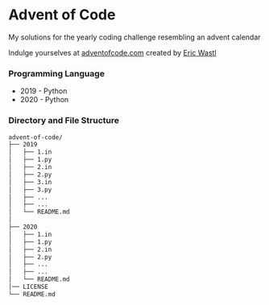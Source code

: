 # Advent of Code

My solutions for the yearly coding challenge resembling an advent calendar

Indulge yourselves at [adventofcode.com](https://adventofcode.com/about) created by [Eric Wastl](http://was.tl/)

### Programming Language 
 * 2019 - Python
 * 2020 - Python

### Directory and File Structure
```bash
advent-of-code/
├── 2019
│   ├── 1.in
│   ├── 1.py
│   ├── 2.in
│   ├── 2.py
│   ├── 3.in
│   ├── 3.py
│   ├── ...
│   ├── ...
│   └── README.md
│ 
├── 2020
│   ├── 1.in
│   ├── 1.py
│   ├── 2.in
│   ├── 2.py
│   ├── ...
│   ├── ...
│   └── README.md
│── LICENSE
└── README.md
```
